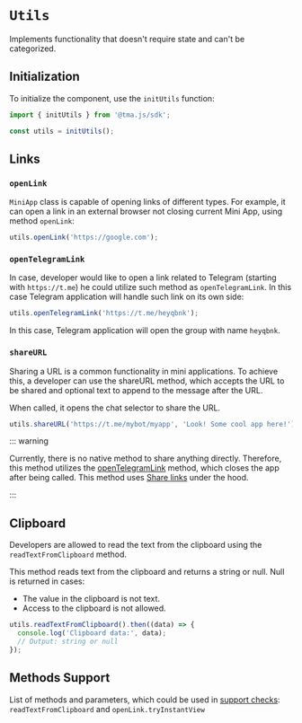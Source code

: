 # `Utils`

Implements functionality that doesn't require state and can't be categorized.

## Initialization

To initialize the component, use the `initUtils` function:

```typescript
import { initUtils } from '@tma.js/sdk';

const utils = initUtils();  
```

## Links

### `openLink`

`MiniApp` class is capable of opening links of different types. For example, it can open a link
in an external browser not closing current Mini App, using method `openLink`:

```typescript
utils.openLink('https://google.com');
```

### `openTelegramLink`

In case, developer would like to open a link related to Telegram (starting with `https://t.me`) he
could utilize such method as `openTelegramLink`. In this case Telegram application
will handle such link on its own side:

```typescript
utils.openTelegramLink('https://t.me/heyqbnk');
```

In this case, Telegram application will open the group with name `heyqbnk`.

### `shareURL`

Sharing a URL is a common functionality in mini applications. To achieve this, a developer can use
the shareURL method, which accepts the URL to be shared and optional text to append to the message
after the URL.

When called, it opens the chat selector to share the URL.

```ts
utils.shareURL('https://t.me/mybot/myapp', 'Look! Some cool app here!');
```

::: warning

Currently, there is no native method to share anything directly. Therefore, this method utilizes
the [openTelegramLink](#opentelegramlink) method, which closes the app after being called. This
method uses [Share links](https://core.telegram.org/api/links#share-links) under the hood.

:::

## Clipboard

Developers are allowed to read the text from the clipboard using the `readTextFromClipboard`
method.

This method reads text from the clipboard and returns a string or null. Null is returned in cases:

- The value in the clipboard is not text.
- Access to the clipboard is not allowed.

```typescript
utils.readTextFromClipboard().then((data) => {
  console.log('Clipboard data:', data);
  // Output: string or null
});
```

## Methods Support

List of methods and parameters, which could be used
in [support checks](../components#methods-support): `readTextFromClipboard`
and `openLink.tryInstantView`
